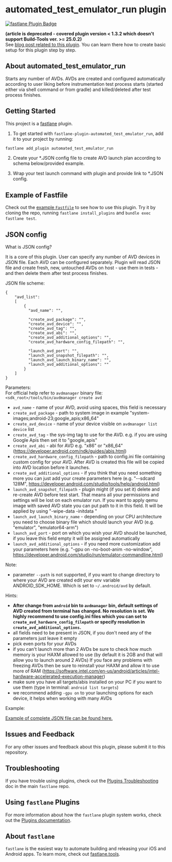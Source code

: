 # automated_test_emulator_run plugin

[![fastlane Plugin Badge](https://rawcdn.githack.com/fastlane/fastlane/master/fastlane/assets/plugin-badge.svg)](https://rubygems.org/gems/fastlane-plugin-automated_test_emulator_run)

<b>(article is deprecated - covered plugin version < 1.3.2 which doesn't support Build-Tools ver. >= 25.0.2)</b>
<br>See [blog post related to this plugin](https://medium.com/azimolabs/managing-android-virtual-devices-during-test-session-98a403acffc2#.upcmonil1). You can learn there how to create basic setup for this plugin step by step.

## About automated_test_emulator_run

Starts any number of AVDs. AVDs are created and configured automatically according to user liking before instrumentation test process starts (started either via shell command or from gradle) and killed/deleted after test process finishes.

## Getting Started

This project is a [fastlane](https://github.com/fastlane/fastlane) plugin.

1. To get started with `fastlane-plugin-automated_test_emulator_run`, add it to your project by running:

  ```bash
  fastlane add_plugin automated_test_emulator_run
  ```
2. Create your \*.JSON config file to create AVD launch plan according to schema below/provided example.

3. Wrap your test launch command with plugin and provide link to \*.JSON config.

## Example of Fastfile

Check out the [example `Fastfile`](fastlane/Fastfile) to see how to use this plugin. Try it by cloning the repo, running `fastlane install_plugins` and `bundle exec fastlane test`.

## JSON config

What is JSON config?

It is a core of this plugin. User can specify any number of AVD devices in JSON file. Each AVD can be configured separately. Plugin will read JSON file and create fresh, new, untouched AVDs on host - use them in tests - and then delete them after test process finishes.

JSON file scheme:
```
{
    "avd_list":
    [
        {
          "avd_name": "",

          "create_avd_package": "",
          "create_avd_device": "",
          "create_avd_tag": "",
          "create_avd_abi": "",
          "create_avd_additional_options": "",
          "create_avd_hardware_config_filepath": "",

          "launch_avd_port": "",
          "launch_avd_snapshot_filepath": "",
          "launch_avd_launch_binary_name": "",
          "launch_avd_additional_options": ""
        }
    ]
}
```

Parameters:
<br>For official help refer to `avdmanager` binary file: `<sdk_root>/tools/bin/avdmanager create avd`
- `avd_name` - name of your AVD, avoid using spaces, this field is necessary
- `create_avd_package` - path to system image in example "system-images;android-23;google_apis;x86_64"
- `create_avd_device` - name of your device visible on `avdmanager list device` list
- `create_avd_tag` - the sys-img tag to use for the AVD. e.g. if you are using Google Apis then set it to "google_apis"
- `create_avd_abi` - abi for AVD e.g. "x86" or "x86_64" (https://developer.android.com/ndk/guides/abis.html)
- `create_avd_hardware_config_filepath` - path to config.ini file containing custom config for your AVD. After AVD is created this file will be copied into AVD location before it launches.
- `create_avd_additional_options` - if you think that you need something more you can just add your create parameters here (e.g. "--sdcard 128M", https://developer.android.com/studio/tools/help/android.html)
- `launch_avd_snapshot_filepath` - plugin might (if you set it) delete and re-create AVD before test start. That means all your permissions and settings will be lost on each emulator run. If you want to apply qemu image with saved AVD state you can put path to it in this field. It will be applied by using "-wipe-data -initdata <path to your file>"
- `launch_avd_launch_binary_name` - depending on your CPU architecture you need to choose binary file which should launch your AVD (e.g. "emulator", "emulator64-arm")
- `launch_avd_port` - port on which you wish your AVD should be launched, if you leave this field empty it will be assigned automatically
- `launch_avd_additional_options` - if you need more customization add your parameters here (e.g. "-gpu on -no-boot-anim -no-window", https://developer.android.com/studio/run/emulator-commandline.html)

Note:
- parameter `--path` is not supported, if you want to change directory to where your AVD are created edit your env variable ANDROID_SDK_HOME. Which is set to `~/.android/avd` by default.

Hints:
- <b> After change from `android` bin to `avdmanager` bin, default settings of AVD created from terminal has changed. No resolution is set. We highly recommend to use config.ini files which you can set to `create_avd_hardware_config_filepath` or specify resolution in `create_avd_additional_options`. </b>
- all fields need to be present in JSON, if you don't need any of the parameters just leave it empty
- pick even ports for your AVDs
- if you can't launch more than 2 AVDs be sure to check how much memory is your HAXM allowed to use (by default it is 2GB and that will allow you to launch around 2 AVDs) If you face any problems with freezing AVDs then be sure to reinstall your HAXM and allow it to use more of RAM (https://software.intel.com/en-us/android/articles/intel-hardware-accelerated-execution-manager)
- make sure you have all targets/abis installed on your PC if you want to use them (type in terminal: `android list targets`)
- we recommend adding `-gpu on` to your launching options for each device, it helps when working with many AVDs

Example:

[Example of complete JSON file can be found here.](fastlane/examples/AVD_setup.json)

## Issues and Feedback

For any other issues and feedback about this plugin, please submit it to this repository.

## Troubleshooting

If you have trouble using plugins, check out the [Plugins Troubleshooting](https://github.com/fastlane/fastlane/blob/master/fastlane/docs/PluginsTroubleshooting.md) doc in the main `fastlane` repo.

## Using `fastlane` Plugins

For more information about how the `fastlane` plugin system works, check out the [Plugins documentation](https://github.com/fastlane/fastlane/blob/master/fastlane/docs/Plugins.md).

## About `fastlane`

`fastlane` is the easiest way to automate building and releasing your iOS and Android apps. To learn more, check out [fastlane.tools](https://fastlane.tools).
